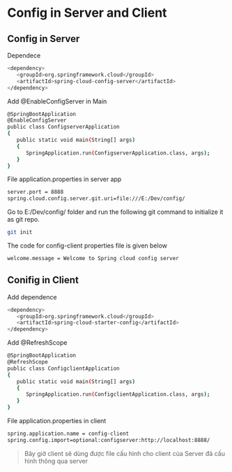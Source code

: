 # Config in Server and Client

## Config in Server

Dependece

```sh
<dependency>
   <groupId>org.springframework.cloud</groupId>
   <artifactId>spring-cloud-config-server</artifactId>
</dependency>
```

Add @EnableConfigServer in Main

```sh
@SpringBootApplication
@EnableConfigServer
public class ConfigserverApplication
{
   public static void main(String[] args)
   {
      SpringApplication.run(ConfigserverApplication.class, args);
   }
}
```

File application.properties in server app

```sh
server.port = 8888
spring.cloud.config.server.git.uri=file:///E:/Dev/config/
```

Go to E:/Dev/config/ folder and run the following git command to initialize it as git repo.

```sh
git init
```

The code for config-client properties file is given below

```sh
welcome.message = Welcome to Spring cloud config server
```

## Conifig in Client

Add dependence

```sh
<dependency>
   <groupId>org.springframework.cloud</groupId>
   <artifactId>spring-cloud-starter-config</artifactId>
</dependency>
```

Add @RefreshScope

```sh
@SpringBootApplication
@RefreshScope
public class ConfigclientApplication
{
   public static void main(String[] args)
   {
      SpringApplication.run(ConfigclientApplication.class, args);
   }
}
```

File application.properties in client

```sh
spring.application.name = config-client
spring.config.import=optional:configserver:http://localhost:8888/
```

> Bây giờ client sẽ dùng được file cấu hình cho client của Server đã cấu hình thông qua server
